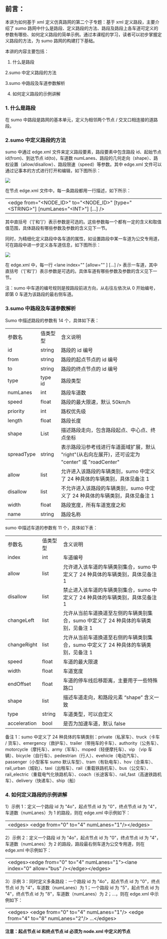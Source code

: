 
## **前言：**

本讲为如何基于 xml 定义仿真路网的第二个子专题：基于 xml 定义路段，主要介绍了 sumo 路网中什么是路段、定义路段的方法、路段及路段上各车道可定义的参数有哪些、如何定义路段的简单示例。通过本课程的学习，读者可以初步掌握定义路段的方法，为 sumo 路网的构建打下基础。

本讲的内容主要包括：

1. 什么是路段

2.sumo 中定义路段的方法

3.sumo 中路段及车道参数解析

4. 如何定义路段的示例讲解

### **1. 什么是路段**

在 sumo 中路段是路网的基本单元，定义为相邻两个节点 / 交叉口相连接的道路段。

### **2.sumo 中定义路段的方法**

sumo 中通过 edge.xml 文件来定义路段要素，路段要素中包含路段 id、起始节点 id(from)、到达节点 id(to)，车道数 numLanes、路段的几何走向（shape）、路权设置（allow/disallow）、路段限速（speed）等参数。其中 edge.xml 文件可以通过记事本的方式进行打开和编辑，如下图所示：

![](https://pic2.zhimg.com/v2-9ebe6e4878adfbadec947ca14d527cfd_r.jpg)

在节点 edge.xml 文件中，每一条路段都用一行描述，如下所示：

<table data-draft-node="block" data-draft-type="table" data-size="normal" data-row-style="normal"><tbody><tr><td>&lt;edge from="&lt;NODE_ID&gt;" to="&lt;NODE_ID&gt;" [type="&lt;STRING&gt;"] [numLanes="&lt;INT&gt;"] [...] /&gt;</td></tr></tbody></table>

其中直括号（'['和']'）表示参数是可选的。这些参数每一个都有一定的含义和取值值范围，具体路段有哪些参数及参数的含义见下一节。

同时，为精细化定义路段中各车道的属性，如设置路段中某一车道为公交专用道，可在路段中进一步定义各车道信息，如下图所示：

![](https://pic3.zhimg.com/v2-d0173118a6f74c1dfc1c3a5eb3b38192_r.jpg)

在 edge.xml 中，每一行 <lane index="<STRING>" [allow="<STRING>" ] [...] /> 表示一车道，其中直括号（'['和']'）表示参数是可选的。具体车道有哪些参数及参数的含义见下一节。

注：sumo 中车道的编号规则是按路段前进方向，从右往左依次从 0 开始编号，即第 0 车道为该路段的最右侧车道。

### **3.sumo 中路段及车道参数解析**

Sumo 中描述路段的参数有 14 个，具体如下表：

<table data-draft-node="block" data-draft-type="table" data-size="normal" data-row-style="normal"><tbody><tr><td>参数名</td><td>值类型型</td><td>含义说明</td></tr><tr><td>id</td><td>string</td><td>路段的 id 编号</td></tr><tr><td>from</td><td>string</td><td>路段的起点节点的 id 编号</td></tr><tr><td>to</td><td>string</td><td>路段的终点节点的 id 编号</td></tr><tr><td>type</td><td>type id</td><td>路段类型</td></tr><tr><td>numLanes</td><td>int</td><td>路段车道数</td></tr><tr><td>speed</td><td>float</td><td>路段的最大限速，默认 50km/h</td></tr><tr><td>priority</td><td>int</td><td>路权优先级</td></tr><tr><td>length</td><td>float</td><td>路段长度</td></tr><tr><td>shape</td><td>List</td><td>描述路段走向，包含路段起点、中心点、终点坐标</td></tr><tr><td>spreadType</td><td>string</td><td>表示路段沿参考线进行车道面域扩展，默认 "right"(从右向左展开)，还可设定为 "center" 或 "roadCenter"</td></tr><tr><td>allow</td><td>list</td><td>允许进入该路段的车辆类别，sumo 中定义了 24 种具体的车辆类别，具体见备注 1</td></tr><tr><td>disallow</td><td>list</td><td>不允许进入该路段的车辆类别，sumo 中定义了 24 种具体的车辆类别，具体见备注 1</td></tr><tr><td>width</td><td>float</td><td>路段宽度，所有车道宽度之和</td></tr><tr><td>name</td><td>string</td><td>路段名称</td></tr></tbody></table>

sumo 中描述车道的参数有 11 个，具体如下表：

<table data-draft-node="block" data-draft-type="table" data-size="normal" data-row-style="normal"><tbody><tr><td>参数名</td><td>值类型型</td><td>含义说明</td></tr><tr><td>index</td><td>int</td><td>车道编号</td></tr><tr><td>allow</td><td>list</td><td>允许进入该车道的车辆类别集合，sumo 中定义了 24 种具体的车辆类别，具体见备注 1</td></tr><tr><td>disallow</td><td>list</td><td>禁止进入该车道的车辆类别集合，sumo 中定义了 24 种具体的车辆类别，具体见备注 1</td></tr><tr><td>changeLeft</td><td>list</td><td>允许从当前车道换道至左侧的车辆类别集合，sumo 中定义了 24 种具体的车辆类别，见备注 1</td></tr><tr><td>changeRight</td><td>list</td><td>允许从当前车道换道至右侧的车辆类别集合，sumo 中定义了 24 种具体的车辆类别，见备注 1</td></tr><tr><td>speed</td><td>float</td><td>车道的最大限速</td></tr><tr><td>width</td><td>float</td><td>车道宽度</td></tr><tr><td>endOffset</td><td>float</td><td>车道的停车线后移距离，主要用于一些特殊路口</td></tr><tr><td>shape</td><td>list</td><td>描述车道走向，和路段元素 “shape” 含义一致</td></tr><tr><td>type</td><td>string</td><td>车道类型，可以自定义</td></tr><tr><td>acceleration</td><td>bool</td><td>是否为加速车道，默认 false</td></tr></tbody></table>

备注 1：sumo 中定义了 24 种具体的车辆类别：private（私家车）、truck（卡车 / 货车）、emergency（救护车）、trailer（带拖车的卡车）、authority（公务车）、motorcycle（摩托车）、army（军车）、moped（轻便摩托车）、vip （vip 车辆）、bicycle（自行车）、pedestrian（行人）、evehicle（电动汽车）、passenger（小型客车 sumo 默认车型）、tram（有轨电车）、hov（合乘车）、rail_urban（城轨）、taxi（出租车）、rail（重载铁路机车）、bus（公交车）、rail_electric（重载电气化铁路机车）、coach（长途客车）、rail_fast（高速铁路机车）、delivery（快递车）、ship（船）

### **4. 如何定义路段的示例讲解**

1）示例 1：定义一个路段 id 为 "4o"，起点节点 id 为 "0"，终点节点 id 为 "4"，车道数（numLanes）为 1 的路段，则在 edge.xml 中示例如下：

<table data-draft-node="block" data-draft-type="table" data-size="normal" data-row-style="normal"><tbody><tr><td>&lt;edges&gt; &lt;edge from="0" to="4" numLanes="1"/&gt;&lt;/edges&gt;</td></tr></tbody></table>

2）示例 2：定义一个路段 id 为 "4o"，起点节点 id 为 "0"，终点节点 id 为 "4"，车道数（numLanes）为 2 的路段，路段最右侧车道为公交专用道，则在 edge.xml 中示例如下：

<table data-draft-node="block" data-draft-type="table" data-size="normal" data-row-style="normal"><tbody><tr><td>&lt;edges&gt;&lt;edge from="0" to="4" numLanes="1"&gt;&lt;lane index="0" allow="bus" /&gt;&lt;/edge&gt;&lt;/edges&gt;</td></tr></tbody></table>

3）示例 3：同时定义多条路段：一个路段 id 为 "4o"，起点节点 id 为 "0"，终点节点 id 为 "4"，车道数（numLanes）为 1；一个路段 id 为 "5"，起点节点 id 为 "4"，终点节点 id 为 "8"，车道数（numLanes）为 2；...，则在 edge.xml 中示例如下：

<table data-draft-node="block" data-draft-type="table" data-size="normal" data-row-style="normal"><tbody><tr><td>&lt;edges&gt; &lt;edge from="0" to="4" numLanes="1"/&gt; &lt;edge from="4" to="8" numLanes="2"/&gt; ...&lt;/edges&gt;</td></tr></tbody></table>

**注意：起点节点 id 和终点节点 id 必须为 node.xml 中定义的节点**